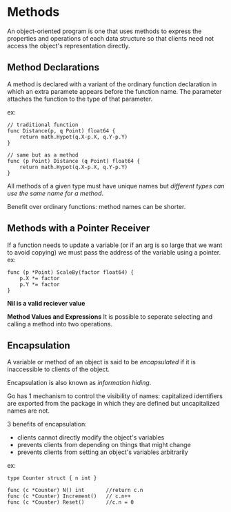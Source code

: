 # Methods
An object-oriented program is one that uses methods to express the properties and operations of each data structure so that clients need not access the object's representation directly. 

## Method Declarations
A method is declared with a variant of the ordinary function declaration in which an extra paramete appears before the function name. The parameter attaches the function to the type of that parameter.

ex:
```
// traditional function
func Distance(p, q Point) float64 {
    return math.Hypot(q.X-p.X, q.Y-p.Y)
}

// same but as a method 
func (p Point) Distance (q Point) float64 {
    return math.Hypot(q.X-p.X, q.Y-p.Y)
}
```

All methods of a given type must have unique names but *different types can use the same name for a method*. 

Benefit over ordinary functions: method names can be shorter.

## Methods with a Pointer Receiver
If a function needs to update a variable (or if an arg is so large that we want to avoid copying) we must pass the address of the variable using a pointer. 
ex:
```
func (p *Point) ScaleBy(factor float64) {
    p.X *= factor
    p.Y *= factor 
}
```

**Nil is a valid reciever value**

**Method Values and Expressions**
It is possible to seperate selecting and calling a method into two operations. 

## Encapsulation
A variable or method of an object is said to be *encapsulated* if it is inaccessible to clients of the object.

Encapsulation is also known as *information hiding*. 

Go has 1 mechanism to control the visibility of names: capitalized identifiers are exported from the package in which they are defined but uncapitalized names are not. 

3 benefits of encapsulation:
- clients cannot directly modify the object's variables 
- prevents clients from depending on things that might change
- prevents clients from setting an object's variables arbitrarily 

ex:
```
type Counter struct { n int }

func (c *Counter) N() int       //return c.n
func (c *Counter) Increment()   // c.n++
func (c *Counter) Reset()       //c.n = 0
```

